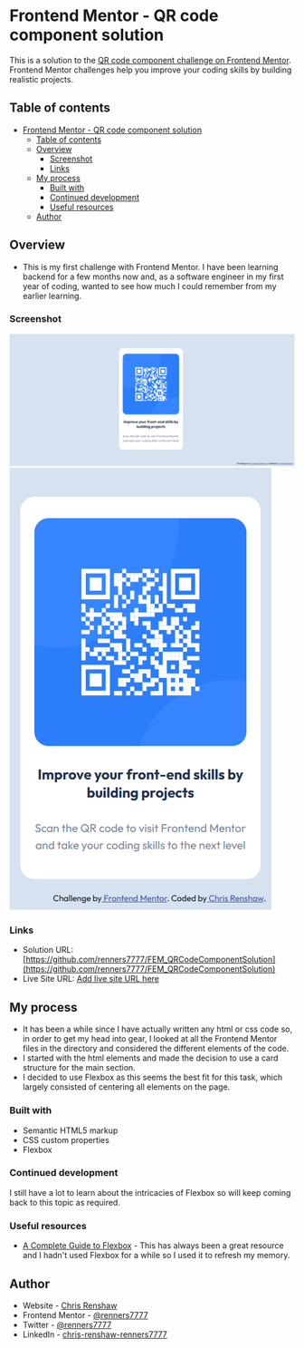 # Frontend Mentor - QR code component solution

This is a solution to the [QR code component challenge on Frontend Mentor](https://www.frontendmentor.io/challenges/qr-code-component-iux_sIO_H). Frontend Mentor challenges help you improve your coding skills by building realistic projects.

## Table of contents

- [Frontend Mentor - QR code component solution](#frontend-mentor---qr-code-component-solution)
  - [Table of contents](#table-of-contents)
  - [Overview](#overview)
    - [Screenshot](#screenshot)
    - [Links](#links)
  - [My process](#my-process)
    - [Built with](#built-with)
    - [Continued development](#continued-development)
    - [Useful resources](#useful-resources)
  - [Author](#author)

## Overview

- This is my first challenge with Frontend Mentor. I have been learning backend for a few months now and, as a software engineer in my first year of coding, wanted to see how much I could remember from my earlier learning.

### Screenshot

![DesktopQR Solution](./images/DesktopQR.png)
![MobileQR Solution](./images/MobileQR.png)

### Links

- Solution URL: [https://github.com/renners7777/FEM_QRCodeComponentSolution](https://github.com/renners7777/FEM_QRCodeComponentSolution)
- Live Site URL: [Add live site URL here](https://your-live-site-url.com)

## My process

- It has been a while since I have actually written any html or css code so, in order to get my head into gear, I looked at all the Frontend Mentor files in the directory and considered the different elements of the code.
- I started with the html elements and made the decision to use a card structure for the main section.
- I decided to use Flexbox as this seems the best fit for this task, which largely consisted of centering all elements on the page.

### Built with

- Semantic HTML5 markup
- CSS custom properties
- Flexbox

### Continued development

I still have a lot to learn about the intricacies of Flexbox so will keep coming back to this topic as required.

### Useful resources

- [A Complete Guide to Flexbox](https://css-tricks.com/snippets/css/a-guide-to-flexbox/) - This has always been a great resource and I hadn't used Flexbox for a while so I used it to refresh my memory.

## Author

- Website - [Chris Renshaw](https://www.chrisrenshaw.net)
- Frontend Mentor - [@renners7777](https://www.frontendmentor.io/profile/renners7777)
- Twitter - [@renners7777](https://twitter.com/renners7777)
- LinkedIn - [chris-renshaw-renners7777](https://www.linkedin.com/in/chris-renshaw-renners7777/)
